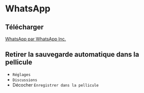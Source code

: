 # WhatsApp

## Télécharger 
[WhatsApp par WhatsApp Inc.](https://apps.apple.com/fr/app/whatsapp-messenger/id310633997) 

## Retirer la sauvegarde automatique dans la pellicule 
- `Réglages`
- `Discussions`
- Décocher `Enregistrer dans la pellicule`